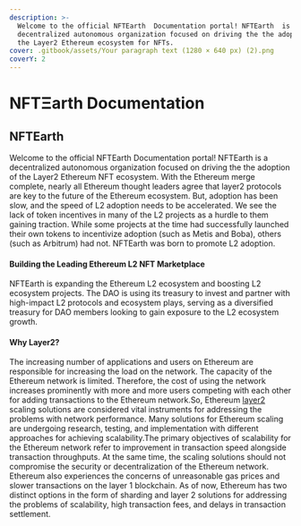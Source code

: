 ```yaml
---
description: >-
  Welcome to the official NFTEarth  Documentation portal! NFTEarth  is a
  decentralized autonomous organization focused on driving the the adoption of
  the Layer2 Ethereum ecosystem for NFTs.
cover: .gitbook/assets/Your paragraph text (1280 × 640 px) (2).png
coverY: 2
---
```


# NFTΞarth Documentation

## NFTEarth

Welcome to the official NFTEarth  Documentation portal! NFTEarth  is a decentralized autonomous organization focused on driving the the adoption of the Layer2 Ethereum NFT ecosystem. With the Ethereum merge complete, nearly all Ethereum thought leaders agree that layer2 protocols are key to the future of the Ethereum ecosystem. But, adoption has been slow, and the speed of L2 adoption needs to be accelerated. We see the lack of token incentives in many of the L2 projects as a hurdle to them gaining traction. While some projects at the time had successfully launched their own tokens to incentivize adoption (such as Metis and Boba), others (such as Arbitrum) had not. NFTEarth was born to promote L2 adoption.

#### Building the Leading Ethereum L2 NFT Marketplace  <a href="#building-the-leading-ethereum-l2-dao" id="building-the-leading-ethereum-l2-dao"></a>

NFTEarth  is expanding the Ethereum L2 ecosystem and boosting L2 ecosystem projects. The DAO is using its treasury to invest and partner with high-impact L2 protocols and ecosystem plays, serving as a diversified treasury for DAO members looking to gain exposure to the L2 ecosystem growth.&#x20;

#### Why Layer2? <a href="#why-layer2" id="why-layer2"></a>

The increasing number of applications and users on Ethereum are responsible for increasing the load on the network. The capacity of the Ethereum network is limited. Therefore, the cost of using the network increases prominently with more and more users competing with each other for adding transactions to the Ethereum network.So, Ethereum [layer2](https://ethereum.org/en/layer-2/) scaling solutions are considered vital instruments for addressing the problems with network performance. Many solutions for Ethereum scaling are undergoing research, testing, and implementation with different approaches for achieving scalability.The primary objectives of scalability for the Ethereum network refer to improvement in transaction speed alongside transaction throughputs. At the same time, the scaling solutions should not compromise the security or decentralization of the Ethereum network. Ethereum also experiences the concerns of unreasonable gas prices and slower transactions on the layer 1 blockchain. As of now, Ethereum has two distinct options in the form of sharding and layer 2 solutions for addressing the problems of scalability, high transaction fees, and delays in transaction settlement.
